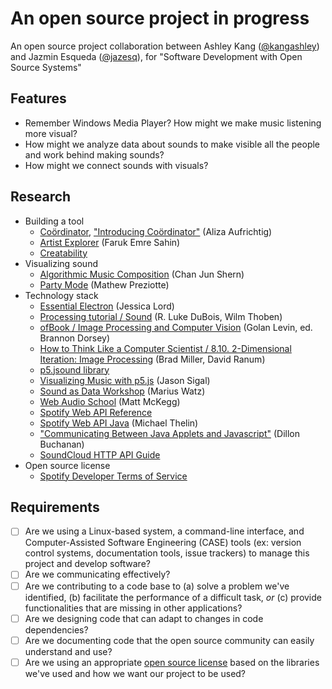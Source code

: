 # An open source project in progress
An open source project collaboration between Ashley Kang ([@kangashley](https://github.com/kangashley)) and Jazmin Esqueda ([@jazesq](https://github.com/jazesq)), for "Software Development with Open Source Systems"

## Features
- Remember Windows Media Player? How might we make music listening more visual?
- How might we analyze data about sounds to make visible all the people and work behind making sounds?
- How might we connect sounds with visuals?

## Research
- Building a tool
  - [Coördinator](https://spotify.github.io/coordinator/), ["Introducing Coördinator"](https://labs.spotify.com/2018/03/02/introducing-coordinator-a-new-open-source-project-made-at-spotify-to-inject-some-whimsy-into-data-visualizations/) (Aliza Aufrichtig)
  - [Artist Explorer](https://github.com/fsahin/artist-explorer) (Faruk Emre Sahin)
  - [Creatability](https://experiments.withgoogle.com/collection/creatability)
- Visualizing sound
  - [Algorithmic Music Composition](https://junshern.github.io/algorithmic-music-tutorial/) (Chan Jun Shern)
  - [Party Mode](https://preziotte.com/partymode/) (Mathew Preziotte)
- Technology stack
  - [Essential Electron](http://jlord.us/essential-electron/) (Jessica Lord)
  - [Processing tutorial / Sound](https://processing.org/tutorials/sound/) (R. Luke DuBois, Wilm Thoben)
  - [ofBook / Image Processing and Computer Vision](https://openframeworks.cc/ofBook/chapters/image_processing_computer_vision.html) (Golan Levin, ed. Brannon Dorsey)
  - [How to Think Like a Computer Scientist / 8.10. 2-Dimensional Iteration: Image Processing](http://interactivepython.org/courselib/static/thinkcspy/MoreAboutIteration/2DimensionalIterationImageProcessing.html) (Brad Miller, David Ranum)
  - [p5.jsound library](https://p5js.org/reference/#/libraries/p5.sound)
  - [Visualizing Music with p5.js](https://therewasaguy.github.io/p5-music-viz/) (Jason Sigal)
  - [Sound as Data Workshop](https://github.com/mariuswatz/ITP2013Parametric/tree/master/ITP-workshops/20131111-ITP-Sound-As-Data) (Marius Watz)
  - [Web Audio School](http://mmckegg.github.io/web-audio-school/) (Matt McKegg)
  - [Spotify Web API Reference](https://developer.spotify.com/documentation/web-api/reference/)
  - [Spotify Web API Java](https://github.com/thelinmichael/spotify-web-api-java) (Michael Thelin)
  - ["Communicating Between Java Applets and Javascript"](http://dillonbuchanan.com/programming/communicating-between-java-applets-and-javascript/) (Dillon Buchanan)
  - [SoundCloud HTTP API Guide](https://developers.soundcloud.com/docs/api/guide)
- Open source license
  - [Spotify Developer Terms of Service](https://developer.spotify.com/terms/)
  
## Requirements

- [ ] Are we using a Linux-based system, a command-line interface, and Computer-Assisted Software Engineering (CASE) tools (ex: version control systems, documentation tools, issue trackers) to manage this project and develop software?
- [ ] Are we communicating effectively?
- [ ] Are we contributing to a code base to (a) solve a problem we've identified, (b) facilitate the performance of a difficult task, _or_ (c) provide functionalities that are missing in other applications?
- [ ] Are we designing code that can adapt to changes in code dependencies?
- [ ] Are we documenting code that the open source community can easily understand and use?
- [ ] Are we using an appropriate [open source license](https://choosealicense.com/licenses/) based on the libraries we've used and how we want our project to be used?
